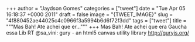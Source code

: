 
+++
author = "Jaydson Gomes"
categories = ["tweet"]
date = "Tue Apr 05 16:18:37 +0000 2011"
draft = false
image = "{TWEET_IMAGE}"
slug = "4f880452ae44025c4c0966f3a5994b6d6f72f3dd"
tags = ["tweet"]
title = """Mas Bah! Ate achei que er..."""
+++
Mas Bah! Ate achei que era Gaucha essa Lib RT @sa_vini: gury - an html5 canvas utility library http://guryjs.org/
